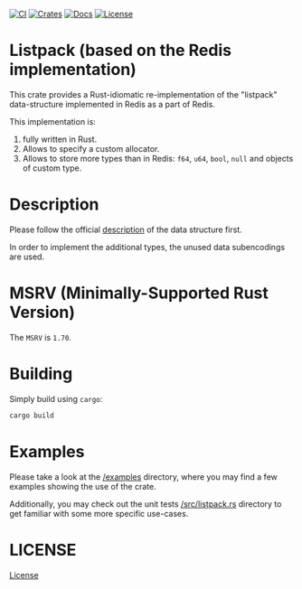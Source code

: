 [![CI](https://github.com/iddm/listpack-redis/actions/workflows/ci.yml/badge.svg)](https://github.com/iddm/listpack-redis/actions/workflows/ci.yml)
[![Crates](https://img.shields.io/crates/v/listpack-redis.svg)](https://crates.io/crates/listpack-redis)
[![Docs](https://docs.rs/listpack-redis/badge.svg)](https://docs.rs/listpack-redis)
[![License](https://img.shields.io/badge/license-RSALv2_or_SSPLv1-blue?style=flat&logo=license)](./LICENSE)

# Listpack (based on the Redis implementation)

This crate provides a Rust-idiomatic re-implementation of the "listpack"
data-structure implemented in Redis as a part of Redis.

This implementation is:

1. fully written in Rust.
2. Allows to specify a custom allocator.
3. Allows to store more types than in Redis: `f64`, `u64`, `bool`,
   `null` and objects of custom type.

# Description

Please follow the official [description](https://github.com/antirez/listpack/blob/master/listpack.md) of the data structure first.

In order to implement the additional types, the unused data subencodings
are used.

# MSRV (Minimally-Supported Rust Version)

The `MSRV` is `1.70`.

# Building

Simply build using `cargo`:

```sh
cargo build
```

# Examples

Please take a look at the [/examples](./examples) directory, where you
may find a few examples showing the use of the crate.

Additionally, you may check out the unit tests
[/src/listpack.rs](./src/listpack.rs) directory to get familiar with
some more specific use-cases.

# LICENSE

[License](./LICENSE)

